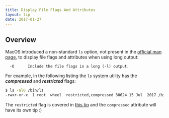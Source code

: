 ```yaml
---
title: Display File Flags And Attributes
layout: tip
date: 2017-01-27
---
```


## Overview

MacOS introduced a non-standard ```ls``` option, not present in the [official man page](http://man7.org/linux/man-pages/man1/ls.1.html), to display file flags and attributes when using long output:
```
  -O      Include the file flags in a long (-l) output.
```

For example, in the following listing the ```ls``` system utility has the **_compressed_** and **_restricted_** flags:
```bash
$ ls -alO /bin/ls
-rwxr-xr-x  1 root  wheel  restricted,compressed 38624 15 Jul  2017 /bin/ls
```

The ```restricted``` flag is covered in [this tip](http://craftware.xyz/tips/Disable-rootless.html) and the ```compressed``` attribute will have its own tip :)
